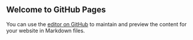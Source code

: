 ## Welcome to GitHub Pages

You can use the [editor on GitHub](https://github.com/Article-Data/Coding-is-Hard/edit/main/README.md) to maintain and preview the content for your website in Markdown files.
